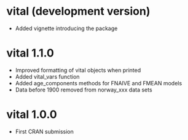 # vital (development version)

* Added vignette introducing the package

# vital 1.1.0

* Improved formatting of vital objects when printed
* Added vital_vars function
* Added age_components methods for FNAIVE and FMEAN models
* Data before 1900 removed from norway_xxx data sets

# vital 1.0.0

* First CRAN submission


